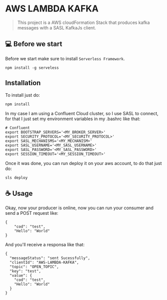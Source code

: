 # AWS LAMBDA KAFKA

> This project is a AWS cloudFormation Stack that produces kafka messages with a SASL KafkaJs client.

## 💻 Before we start

Before we start make sure to install `Serverless Framework`.

```
npm install -g serveless
```

## Installation

To install just do:
```
npm install
```
In my case I am using a Confluent Cloud cluster, so I use SASL to connect, for that I just set my environment variables in my .bashrc like that:
```
# Confluent
export BOOTSTRAP_SERVERS='<MY_BROKER_SERVER>'
export SECURITY_PROTOCOL='<MY_SECURITY_PROTOCOL>'
export SASL_MECHANISMS='<MY_MECHANISM>'
export SASL_USERNAME='<MY_SASL_USERNAME>'
export SASL_PASSWORD='<MY_SASL_PASSWORD>'
export SESSION_TIMEOUT='<MY_SESSION_TIMEOUT>'
```
Once it was done, you can run  deploy it on your aws account, to do that just do:
```
sls deploy
```

## ☕ Usage

Okay, now your producer is online, now you can run your consumer and send a POST request like:
```
{
	"cod": "test",
	"Hello": "World"
}
```
And you'll receive a responsa like that:
```
{
  "messageStatus": "sent Sucessfully",
  "clientId": "AWS-LAMBDA-KAFKA",
  "topic": "OPEN_TOPIC",
  "key": "test",
  "value": {
    "cod": "test",
    "Hello": "World"
  }
}
```


